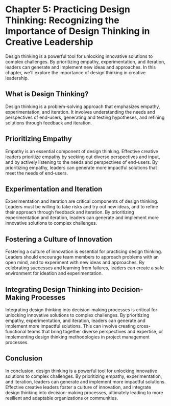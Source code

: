 Chapter 5: Practicing Design Thinking: Recognizing the Importance of Design Thinking in Creative Leadership
===========================================================================================================

Design thinking is a powerful tool for unlocking innovative solutions to complex challenges. By prioritizing empathy, experimentation, and iteration, leaders can generate and implement new ideas and approaches. In this chapter, we'll explore the importance of design thinking in creative leadership.

What is Design Thinking?
------------------------

Design thinking is a problem-solving approach that emphasizes empathy, experimentation, and iteration. It involves understanding the needs and perspectives of end-users, generating and testing hypotheses, and refining solutions through feedback and iteration.

Prioritizing Empathy
--------------------

Empathy is an essential component of design thinking. Effective creative leaders prioritize empathy by seeking out diverse perspectives and input, and by actively listening to the needs and perspectives of end-users. By prioritizing empathy, leaders can generate more impactful solutions that meet the needs of end-users.

Experimentation and Iteration
-----------------------------

Experimentation and iteration are critical components of design thinking. Leaders must be willing to take risks and try out new ideas, and to refine their approach through feedback and iteration. By prioritizing experimentation and iteration, leaders can generate and implement more innovative solutions to complex challenges.

Fostering a Culture of Innovation
---------------------------------

Fostering a culture of innovation is essential for practicing design thinking. Leaders should encourage team members to approach problems with an open mind, and to experiment with new ideas and approaches. By celebrating successes and learning from failures, leaders can create a safe environment for ideation and experimentation.

Integrating Design Thinking into Decision-Making Processes
----------------------------------------------------------

Integrating design thinking into decision-making processes is critical for unlocking innovative solutions to complex challenges. By prioritizing empathy, experimentation, and iteration, leaders can generate and implement more impactful solutions. This can involve creating cross-functional teams that bring together diverse perspectives and expertise, or implementing design thinking methodologies in project management processes.

Conclusion
----------

In conclusion, design thinking is a powerful tool for unlocking innovative solutions to complex challenges. By prioritizing empathy, experimentation, and iteration, leaders can generate and implement more impactful solutions. Effective creative leaders foster a culture of innovation, and integrate design thinking into decision-making processes, ultimately leading to more resilient and adaptable organizations or communities.
